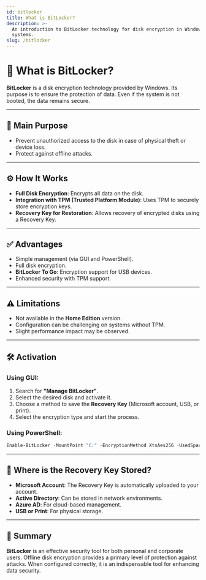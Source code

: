 ```yaml
---
id: bitlocker
title: What is BitLocker?
description: >-
  An introduction to BitLocker technology for disk encryption in Windows
  systems.
slug: /bitlocker
---
```


# 🔐 What is BitLocker?

**BitLocker** is a disk encryption technology provided by Windows. Its purpose is to ensure the protection of data. Even if the system is not booted, the data remains secure.

---

## 🎯 Main Purpose

- Prevent unauthorized access to the disk in case of physical theft or device loss.
- Protect against offline attacks.

---

## ⚙️ How It Works

- **Full Disk Encryption**: Encrypts all data on the disk.
- **Integration with TPM (Trusted Platform Module)**: Uses TPM to securely store encryption keys.
- **Recovery Key for Restoration**: Allows recovery of encrypted disks using a Recovery Key.

---

## ✅ Advantages

- Simple management (via GUI and PowerShell).
- Full disk encryption.
- **BitLocker To Go**: Encryption support for USB devices.
- Enhanced security with TPM support.

---

## ⚠️ Limitations

- Not available in the **Home Edition** version.
- Configuration can be challenging on systems without TPM.
- Slight performance impact may be observed.

---

## 🛠️ Activation

### Using GUI:
1. Search for **"Manage BitLocker"**.
2. Select the desired disk and activate it.
3. Choose a method to save the **Recovery Key** (Microsoft account, USB, or print).
4. Select the encryption type and start the process.

### Using PowerShell:
```powershell
Enable-BitLocker -MountPoint "C:" -EncryptionMethod XtsAes256 -UsedSpaceOnly -TpmProtector
```

---

## 🧾 Where is the Recovery Key Stored?

- **Microsoft Account**: The Recovery Key is automatically uploaded to your account.
- **Active Directory**: Can be stored in network environments.
- **Azure AD**: For cloud-based management.
- **USB or Print**: For physical storage.

---

## 🧠 Summary

**BitLocker** is an effective security tool for both personal and corporate users. Offline disk encryption provides a primary level of protection against attacks. When configured correctly, it is an indispensable tool for enhancing data security.
